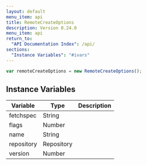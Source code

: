 ```yaml
---
layout: default
menu_item: api
title: RemoteCreateOptions
description: Version 0.24.0
menu_item: api
return_to:
  "API Documentation Index": /api/
sections:
  "Instance Variables": "#ivars"
---
```


```js
var remoteCreateOptions = new RemoteCreateOptions();
```

## <a name="ivars"></a>Instance Variables

| Variable | Type | Description |
| --- | --- | --- |
| <a name="fetchspec"></a>fetchspec | String |  |
| <a name="flags"></a>flags | Number |  |
| <a name="name"></a>name | String |  |
| <a name="repository"></a>repository | Repository |  |
| <a name="version"></a>version | Number |  |

